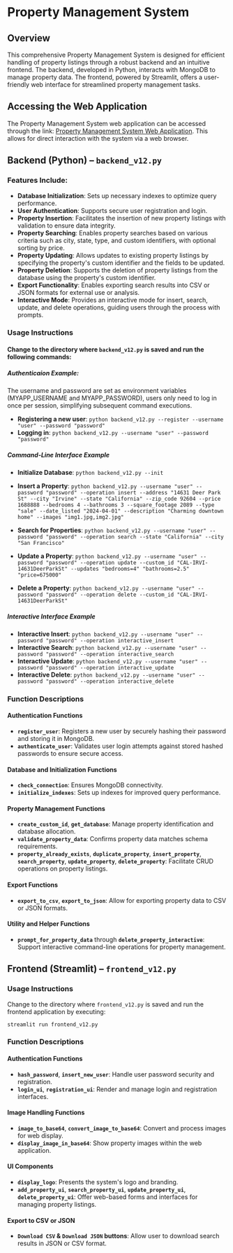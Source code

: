 # Property Management System

## Overview

This comprehensive Property Management System is designed for efficient handling of property listings through a robust backend and an intuitive frontend. The backend, developed in Python, interacts with MongoDB to manage property data. The frontend, powered by Streamlit, offers a user-friendly web interface for streamlined property management tasks.

## Accessing the Web Application

The Property Management System web application can be accessed through the link: [Property Management System Web Application](https://bit.ly/3xHxiNZ). This allows for direct interaction with the system via a web browser.

## Backend (Python) – `backend_v12.py`

### Features Include:

- **Database Initialization**: Sets up necessary indexes to optimize query performance.
- **User Authentication**: Supports secure user registration and login.
- **Property Insertion**: Facilitates the insertion of new property listings with validation to ensure data integrity.
- **Property Searching**: Enables property searches based on various criteria such as city, state, type, and custom identifiers, with optional sorting by price.
- **Property Updating**: Allows updates to existing property listings by specifying the property's custom identifier and the fields to be updated.
- **Property Deletion**: Supports the deletion of property listings from the database using the property's custom identifier.
- **Export Functionality**: Enables exporting search results into CSV or JSON formats for external use or analysis.
- **Interactive Mode**: Provides an interactive mode for insert, search, update, and delete operations, guiding users through the process with prompts.

### Usage Instructions
#### Change to the directory where `backend_v12.py` is saved and run the following commands:

##### Authenticaion Example:
The username and password are set as environment variables (MYAPP_USERNAME and MYAPP_PASSWORD), users only need to log in once per session, simplifying subsequent command executions.
- **Registering a new user**: `python backend_v12.py --register --username "user" --password "password"`
- **Logging in**: `python backend_v12.py --username "user" --password "password"`

##### Command-Line Interface Example
- **Initialize Database**: `python backend_v12.py --init`
  
- **Insert a Property**: `python backend_v12.py --username "user" --password "password" --operation insert --address "14631 Deer Park St" --city "Irvine" --state "California" --zip_code 92604 --price 1688888 --bedrooms 4 --bathrooms 3 --square_footage 2089 --type "sale" --date_listed "2024-04-01" --description "Charming downtown home" --images "img1.jpg,img2.jpg"`
  
- **Search for Properties**: `python backend_v12.py --username "user" --password "password" --operation search --state "California" --city "San Francisco"`
  
- **Update a Property**: `python backend_v12.py --username "user" --password "password" --operation update --custom_id "CAL-IRVI-14631DeerParkSt" --updates "bedrooms=4" "bathrooms=2.5" "price=675000"`
  
- **Delete a Property**: `python backend_v12.py --username "user" --password "password" --operation delete --custom_id "CAL-IRVI-14631DeerParkSt"`

##### Interactive Interface Example

- **Interactive Insert**: `python backend_v12.py --username "user" --password "password" --operation interactive_insert`
- **Interactive Search**: `python backend_v12.py --username "user" --password "password" --operation interactive_search`
- **Interactive Update**: `python backend_v12.py --username "user" --password "password" --operation interactive_update`
- **Interactive Delete**: `python backend_v12.py --username "user" --password "password" --operation interactive_delete`

### Function Descriptions

#### Authentication Functions
- **`register_user`**: Registers a new user by securely hashing their password and storing it in MongoDB.
- **`authenticate_user`**: Validates user login attempts against stored hashed passwords to ensure secure access.

#### Database and Initialization Functions
- **`check_connection`**: Ensures MongoDB connectivity.
- **`initialize_indexes`**: Sets up indexes for improved query performance.

#### Property Management Functions
- **`create_custom_id`**, **`get_database`**: Manage property identification and database allocation.
- **`validate_property_data`**: Confirms property data matches schema requirements.
- **`property_already_exists`**, **`duplicate_property`**, **`insert_property`**, **`search_property`**, **`update_property`**, **`delete_property`**: Facilitate CRUD operations on property listings.

#### Export Functions
- **`export_to_csv`**, **`export_to_json`**: Allow for exporting property data to CSV or JSON formats.

#### Utility and Helper Functions
- **`prompt_for_property_data`** through **`delete_property_interactive`**: Support interactive command-line operations for property management.

## Frontend (Streamlit) – `frontend_v12.py`

### Usage Instructions

Change to the directory where `frontend_v12.py` is saved and run the frontend application by executing:

`streamlit run frontend_v12.py`

### Function Descriptions

#### Authentication Functions
- **`hash_password`**, **`insert_new_user`**: Handle user password security and registration.
- **`login_ui`**, **`registration_ui`**: Render and manage login and registration interfaces.

#### Image Handling Functions
- **`image_to_base64`**, **`convert_image_to_base64`**: Convert and process images for web display.
- **`display_image_in_base64`**: Show property images within the web application.

#### UI Components
- **`display_logo`**: Presents the system's logo and branding.
- **`add_property_ui`**, **`search_property_ui`**, **`update_property_ui`**, **`delete_property_ui`**: Offer web-based forms and interfaces for managing property listings.

#### Export to CSV or JSON
- **`Download CSV` & `Download JSON` buttons**: Allow user to download search results in JSON or CSV format.
